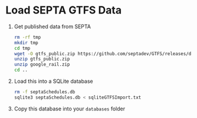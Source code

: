 # Load SEPTA GTFS Data

1. Get published data from SEPTA

   ```sh
   rm -rf tmp
   mkdir tmp
   cd tmp
   wget -O gtfs_public.zip https://github.com/septadev/GTFS/releases/download/v20170226/gtfs_public.zip
   unzip gtfs_public.zip
   unzip google_rail.zip
   cd ..
   ```

2. Load this into a SQLite database

   ```sh
   rm -f septaSchedules.db
   sqlite3 septaSchedules.db < sqliteGTFSImport.txt
   ```

3. Copy this database into your `databases` folder


